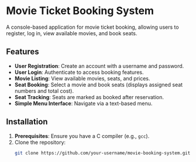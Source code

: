 # Movie Ticket Booking System

A console-based application for movie ticket booking, allowing users to register, log in, view available movies, and book seats.

## Features

- **User Registration**: Create an account with a username and password.
- **User Login**: Authenticate to access booking features.
- **Movie Listing**: View available movies, seats, and prices.
- **Seat Booking**: Select a movie and book seats (displays assigned seat numbers and total cost).
- **Seat Tracking**: Seats are marked as booked after reservation.
- **Simple Menu Interface**: Navigate via a text-based menu.

## Installation

1. **Prerequisites**: Ensure you have a C compiler (e.g., `gcc`).
2. Clone the repository:
   ```bash
   git clone https://github.com/your-username/movie-booking-system.git
